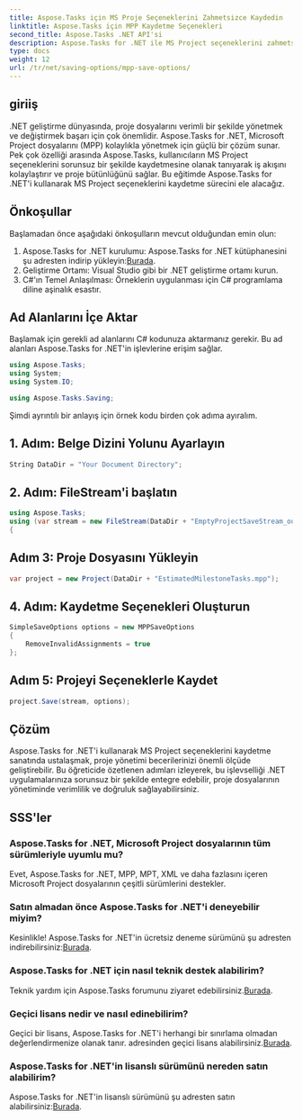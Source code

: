 ```yaml
---
title: Aspose.Tasks için MS Proje Seçeneklerini Zahmetsizce Kaydedin
linktitle: Aspose.Tasks için MPP Kaydetme Seçenekleri
second_title: Aspose.Tasks .NET API'si
description: Aspose.Tasks for .NET ile MS Project seçeneklerini zahmetsizce nasıl kaydedeceğinizi öğrenin. Proje yönetimi verimliliğinizi artırın.
type: docs
weight: 12
url: /tr/net/saving-options/mpp-save-options/
---
```

## giriiş
.NET geliştirme dünyasında, proje dosyalarını verimli bir şekilde yönetmek ve değiştirmek başarı için çok önemlidir. Aspose.Tasks for .NET, Microsoft Project dosyalarını (MPP) kolaylıkla yönetmek için güçlü bir çözüm sunar. Pek çok özelliği arasında Aspose.Tasks, kullanıcıların MS Project seçeneklerini sorunsuz bir şekilde kaydetmesine olanak tanıyarak iş akışını kolaylaştırır ve proje bütünlüğünü sağlar. Bu eğitimde Aspose.Tasks for .NET'i kullanarak MS Project seçeneklerini kaydetme sürecini ele alacağız.
## Önkoşullar
Başlamadan önce aşağıdaki önkoşulların mevcut olduğundan emin olun:
1.  Aspose.Tasks for .NET kurulumu: Aspose.Tasks for .NET kütüphanesini şu adresten indirip yükleyin:[Burada](https://releases.aspose.com/tasks/net/).
2. Geliştirme Ortamı: Visual Studio gibi bir .NET geliştirme ortamı kurun.
3. C#'ın Temel Anlaşılması: Örneklerin uygulanması için C# programlama diline aşinalık esastır.

## Ad Alanlarını İçe Aktar
Başlamak için gerekli ad alanlarını C# kodunuza aktarmanız gerekir. Bu ad alanları Aspose.Tasks for .NET'in işlevlerine erişim sağlar.

```csharp
using Aspose.Tasks;
using System;
using System.IO;

using Aspose.Tasks.Saving;
```

Şimdi ayrıntılı bir anlayış için örnek kodu birden çok adıma ayıralım.
## 1. Adım: Belge Dizini Yolunu Ayarlayın
```csharp
String DataDir = "Your Document Directory";
```
## 2. Adım: FileStream'i başlatın
```csharp
using Aspose.Tasks;
using (var stream = new FileStream(DataDir + "EmptyProjectSaveStream_out.xml", FileMode.Create, FileAccess.Write))
{
```
## Adım 3: Proje Dosyasını Yükleyin
```csharp
var project = new Project(DataDir + "EstimatedMilestoneTasks.mpp");
```
## 4. Adım: Kaydetme Seçenekleri Oluşturun
```csharp
SimpleSaveOptions options = new MPPSaveOptions
{
	RemoveInvalidAssignments = true
};
```
## Adım 5: Projeyi Seçeneklerle Kaydet
```csharp
project.Save(stream, options);
```

## Çözüm
Aspose.Tasks for .NET'i kullanarak MS Project seçeneklerini kaydetme sanatında ustalaşmak, proje yönetimi becerilerinizi önemli ölçüde geliştirebilir. Bu öğreticide özetlenen adımları izleyerek, bu işlevselliği .NET uygulamalarınıza sorunsuz bir şekilde entegre edebilir, proje dosyalarının yönetiminde verimlilik ve doğruluk sağlayabilirsiniz.

## SSS'ler
### Aspose.Tasks for .NET, Microsoft Project dosyalarının tüm sürümleriyle uyumlu mu?
Evet, Aspose.Tasks for .NET, MPP, MPT, XML ve daha fazlasını içeren Microsoft Project dosyalarının çeşitli sürümlerini destekler.
### Satın almadan önce Aspose.Tasks for .NET'i deneyebilir miyim?
 Kesinlikle! Aspose.Tasks for .NET'in ücretsiz deneme sürümünü şu adresten indirebilirsiniz:[Burada](https://releases.aspose.com/).
### Aspose.Tasks for .NET için nasıl teknik destek alabilirim?
Teknik yardım için Aspose.Tasks forumunu ziyaret edebilirsiniz.[Burada](https://forum.aspose.com/c/tasks/15).
### Geçici lisans nedir ve nasıl edinebilirim?
 Geçici bir lisans, Aspose.Tasks for .NET'i herhangi bir sınırlama olmadan değerlendirmenize olanak tanır. adresinden geçici lisans alabilirsiniz.[Burada](https://purchase.aspose.com/temporary-license/).
### Aspose.Tasks for .NET'in lisanslı sürümünü nereden satın alabilirim?
 Aspose.Tasks for .NET'in lisanslı sürümünü şu adresten satın alabilirsiniz:[Burada](https://purchase.aspose.com/buy).